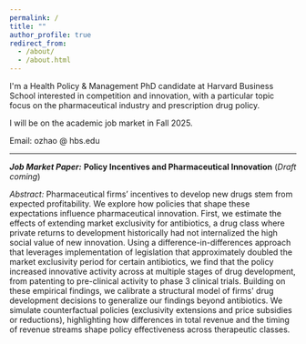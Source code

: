 ```yaml
---
permalink: /
title: ""
author_profile: true
redirect_from: 
  - /about/
  - /about.html
---
```


I'm a Health Policy & Management PhD candidate at Harvard Business School interested in competition and innovation, with a particular topic focus on the pharmaceutical industry and prescription drug policy. 

I will be on the academic job market in Fall 2025.

Email: ozhao @ hbs.edu

---

***Job Market Paper:*** **Policy Incentives and Pharmaceutical Innovation** (*Draft coming*) 

*Abstract:* Pharmaceutical firms’ incentives to develop new drugs stem from expected profitability. We explore how policies that shape these expectations influence pharmaceutical innovation. First, we estimate the effects of extending market exclusivity for antibiotics, a drug class where private returns to development historically had not internalized the high social value of new innovation. Using a difference-in-differences approach that leverages implementation of legislation that approximately doubled the market exclusivity period for certain antibiotics, we find that the policy increased innovative activity across at multiple stages of drug development, from patenting to pre-clinical activity to  phase 3 clinical trials. Building on these empirical findings, we calibrate a structural model of firms' drug development decisions to generalize our findings beyond antibiotics. We simulate counterfactual policies (exclusivity extensions and price subsidies or reductions), highlighting how differences in total revenue and the timing of revenue streams shape policy effectiveness across therapeutic classes.
